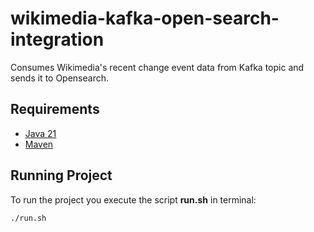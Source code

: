 # wikimedia-kafka-open-search-integration
Consumes Wikimedia's recent change event data from Kafka topic and sends it to Opensearch.
## Requirements
- [Java 21](https://github.com/adoptium/temurin21-binaries/releases/tag/jdk-21.0.4%2B7)
- [Maven](https://maven.apache.org/download.cgi)
## Running Project
To run the project you execute the script **run.sh** in terminal: 
```
./run.sh
```